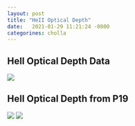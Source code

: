 ```yaml
---
layout: post
title: "HeII Optical Depth"
date:   2021-01-29 11:21:24 -0800
categorines: cholla
---
```






## HeII Optical Depth Data

<img src="{{ site.url }}assets/images/tau_HeII_data.png">


## HeII Optical Depth from P19


<img src="{{ site.url }}assets/images/fig_tau_HeII_P19.png">

<img src="{{ site.url }}assets/images/fig_tau_HeII_CHIPS.png">



